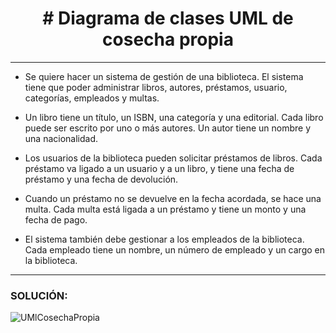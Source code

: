 <h1 align="center"> # Diagrama de clases UML de cosecha propia </h1>

***

- Se quiere hacer un sistema de gestión de una biblioteca. El sistema tiene que poder administrar libros, autores, préstamos, usuario, categorías, empleados y multas.

- Un libro tiene un título, un ISBN, una categoría y una editorial. Cada libro puede ser escrito por uno o más autores. Un autor tiene un nombre y una nacionalidad.

- Los usuarios de la biblioteca pueden solicitar préstamos de libros. Cada préstamo va ligado a un usuario y a un libro, y tiene una fecha de préstamo y una fecha de devolución.

- Cuando un préstamo no se devuelve en la fecha acordada, se hace una multa. Cada multa está ligada a un préstamo y tiene un monto y una fecha de pago.

- El sistema también debe gestionar a los empleados de la biblioteca. Cada empleado tiene un nombre, un número de empleado y un cargo en la biblioteca.

***

### SOLUCIÓN:
![UMlCosechaPropia](https://github.com/tomascarrascoo/Diagrama-UML-cosecha-propia/assets/122602236/4dbaf3f8-88a1-4ed5-afab-c783ebbc66a0)
